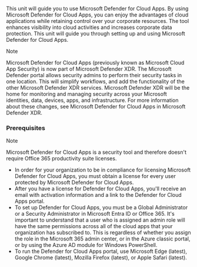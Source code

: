 


This unit will guide you to use Microsoft Defender for Cloud Apps. By using Microsoft Defender for Cloud Apps, you can enjoy the advantages of cloud applications while retaining control over your corporate resources. The tool enhances visibility into cloud activities and increases corporate data protection. This unit will guide you through setting up and using Microsoft Defender for Cloud Apps.

>[!Note]
>Microsoft Defender for Cloud Apps (previously known as Microsoft Cloud App Security) is now part of Microsoft Defender XDR. The Microsoft Defender portal allows security admins to perform their security tasks in one location. This will simplify workflows, and add the functionality of the other Microsoft Defender XDR services. Microsoft Defender XDR will be the home for monitoring and managing security across your Microsoft identities, data, devices, apps, and infrastructure. For more information about these changes, see Microsoft Defender for Cloud Apps in Microsoft Defender XDR.

### Prerequisites

>[!Note]
>Microsoft Defender for Cloud Apps is a security tool and therefore doesn't require Office 365 productivity suite licenses.

- In order for your organization to be in compliance for licensing Microsoft Defender for Cloud Apps, you must obtain a license for every user protected by Microsoft Defender for Cloud Apps.
- After you have a license for Defender for Cloud Apps, you'll receive an email with activation information and a link to the Defender for Cloud Apps portal.
- To set up Defender for Cloud Apps, you must be a Global Administrator or a Security Administrator in Microsoft Entra ID or Office 365. It's important to understand that a user who is assigned an admin role will have the same permissions across all of the cloud apps that your organization has subscribed to. This is regardless of whether you assign the role in the Microsoft 365 admin center, or in the Azure classic portal, or by using the Azure AD module for Windows PowerShell.
- To run the Defender for Cloud Apps portal, use Microsoft Edge (latest), Google Chrome (latest), Mozilla Firefox (latest), or Apple Safari (latest).
